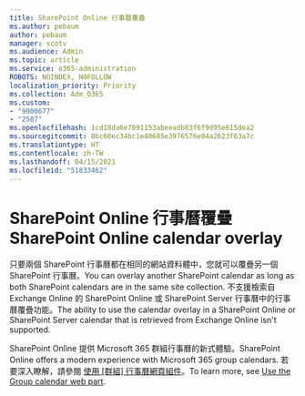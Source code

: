 ```yaml
---
title: SharePoint Online 行事曆覆疊
ms.author: pebaum
author: pebaum
manager: scotv
ms.audience: Admin
ms.topic: article
ms.service: o365-administration
ROBOTS: NOINDEX, NOFOLLOW
localization_priority: Priority
ms.collection: Adm_O365
ms.custom:
- "9000677"
- "2587"
ms.openlocfilehash: 1cd18da6e7091153abeeadb83f6f9d95e615dea2
ms.sourcegitcommit: 8bc60ec34bc1e40685e3976576e04a2623f63a7c
ms.translationtype: HT
ms.contentlocale: zh-TW
ms.lasthandoff: 04/15/2021
ms.locfileid: "51833462"
---
```

# <a name="sharepoint-online-calendar-overlay"></a><span data-ttu-id="b1ac8-102">SharePoint Online 行事曆覆疊</span><span class="sxs-lookup"><span data-stu-id="b1ac8-102">SharePoint Online calendar overlay</span></span>

<span data-ttu-id="b1ac8-103">只要兩個 SharePoint 行事曆都在相同的網站資料體中，您就可以覆疊另一個 SharePoint 行事曆。</span><span class="sxs-lookup"><span data-stu-id="b1ac8-103">You can overlay another SharePoint calendar as long as both SharePoint calendars are in the same site collection.</span></span> <span data-ttu-id="b1ac8-104">不支援檢索自 Exchange Online 的 SharePoint Online 或 SharePoint Server 行事曆中的行事曆覆疊功能。</span><span class="sxs-lookup"><span data-stu-id="b1ac8-104">The ability to use the calendar overlay in a SharePoint Online or SharePoint Server calendar that is retrieved from Exchange Online isn't supported.</span></span>

<span data-ttu-id="b1ac8-105">SharePoint Online 提供 Microsoft 365 群組行事曆的新式體驗。</span><span class="sxs-lookup"><span data-stu-id="b1ac8-105">SharePoint Online offers a modern experience with Microsoft 365 group calendars.</span></span> <span data-ttu-id="b1ac8-106">若要深入瞭解，請參閱 [使用 [群組] 行事曆網頁組件](https://support.microsoft.com/zh-TW/office/use-the-group-calendar-web-part-eaf3c04d-5699-48cb-8b5e-3caa887d51ce)。</span><span class="sxs-lookup"><span data-stu-id="b1ac8-106">To learn more, see [Use the Group calendar web part](https://support.microsoft.com/zh-TW/office/use-the-group-calendar-web-part-eaf3c04d-5699-48cb-8b5e-3caa887d51ce).</span></span>
